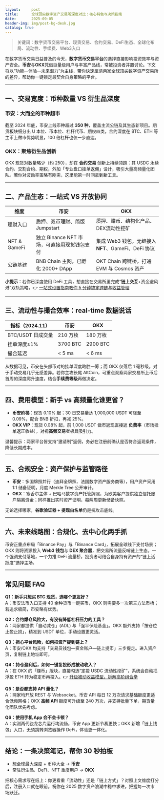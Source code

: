 ```yaml
---
layout:     post
title:      全球顶尖数字资产交易所深度对比：核心特色与决策指南
date:       2025-09-05
header-img: img/post-bg-desk.jpg
catalog: true
---
```


> 关键词：数字货币交易平台、现货交易、合约交易、DeFi生态、全球化布局、流动性、手续费、Web3入口

在数字货币交易日益普及的今天，**数字货币交易平台**的选择直接影响投资效率与资产安全。**币安**与**OKX**凭借巨量级用户与丰富产品线，常被投资者并置讨论。下文将以“功能—体验—未来潜力”为主线，带你快速厘清两家全球顶尖数字资产交易所的差异，帮助你一键锁定最契合自身策略的平台。

---

## 一、交易宽度：币种数量 VS 衍生品深度

### 币安：大而全的币种超市  
截至 2024 年底，币安上线币种超过 **350 种**，覆盖主流公链及其生态新项目。期货板块细分出 U 本位、币本位、杠杆代币、期权四类，合约深度在 BTC、ETH 等主币上做市优势明显，100 倍杠杆也仅一步直达。

### OKX：聚焦衍生品创新  
OKX 现货对数量略少（约 250），却在 **合约交易** 创新上持续领跑：其 USDC 永续合约、交割合约、期权，外加「专业盘口挂单返佣」设计，吸引大量高频量化团队。若你对波动率策略有刚需，这里能第一时间拿到新工具。

---

## 二、产品生态：一站式 VS 开放协同

| 维度 | 币安 | OKX |
|----|---|---|
| 理财入口 | 质押、双币理财、简版 Jumpstart | 质押、赚币、结构化产品、DEX流动性挖矿 |
| NFT & GameFi | 独立 Binance NFT 市场，可直接用现货钱包支付 | 集成 Web3 钱包，无缝接入 **NFT**、GameFi、DeFi 协议 |
| 公链基建 | BNB Chain 主网，已孵化 2000+ DApp | OKT Chain 跨链桥，打通 EVM 与 Cosmos 资产 |

**小提示**：若你已深度使用 DeFi 工具，想直接在交易所里完成“**链上交互**+资金避风港”双轨策略，👉 [一站式设置指南教你 5 分钟搞定跨链与收益管理](https://okxdog.com/)

---

## 三、流动性与撮合效率：real-time 数据说话

| 指标（2024.11） | 币安 | OKX |
|----------------|------|------|
| BTC/USDT 日成交量 | 210 万枚 | 180 万枚 |
| 挂单深度±1% | 3700 BTC | 2900 BTC |
| 撮合延迟 | < 5 ms | < 6 ms |

从数据可见，币安在头部币对的挂单深度略胜一筹；而 OKX 仅落后 1 毫秒级，对于手动交易几乎无感差异。若你主攻长尾 AltCoin，可重点观察两家交易所上币后首周的深度爬升速度，结合**手续费等级**再做决定。

---

## 四、费用模型：新手 vs 高频量化谁更省？

- **币安阶梯**：现货 0.10% 起；30 日交易量达 1,000,000 USDT 可降至 0.09%，配合 BNB 折扣，再减 25%。
- **OKX VIP**：现货 0.08% 起，前 1,000 USDT 做市返现直接返 **负费率**（市场挂单返正收益），对视**高频交易**者极具吸引力。

温馨提示：两家平台皆支持“邀请制”返佣，务必在注册前确认是否符合返现条件，降低长期成本。

---

## 五、合规安全：资产保护与监管路径

- **币安**：多国牌照并行（迪拜全牌照、法国数字资产服务商等），用户资产采用 1:1 储备证明，月度 Merkle Tree 公开审计。
- **OKX**：塞舌尔主体 + 巴哈马数字资产托管牌照，为欧美客户提供独立信托账户隔离资金；同样推出实时资产证明，每两周更新储备快照。

无论选择哪家，**谷歌验证器 + 提现白名单**仍是抗攻击底线。

---

## 六、未来线路图：合规化、去中心化两手抓

币安正重点布局「Binance Pay」与「Binance Card」，拓展全球线下支付场景；OKX 则将资源投入 **Web3 钱包**与 **DEX 聚合器**，把交易所流量反哺链上生态。一个强调支付落地，一个力推 DeFi 流量桥，投资者可结合自身持有资产的“链上活跃度”选择主场。

---

## 常见问题 FAQ

**Q1：新手只想买 BTC 现货，选哪个更友好？**  
A：币安法币入口支持 40 余种货币一键买币，OKX 则需要多一次第三方法币桥；若追求极简，币安略有优势。

**Q2：合约爆仓风险大，有没有降低杠杆压力的工具？**  
A：两家都提供「自动减仓」(ADL) 与「强平保险基金」。OKX 额外支持「按仓位止盈止损」，精准到 USDT 单位，手动设置更灵活。

**Q3：担心平台风险，如何把资产提到链上？**  
A：币安/OKX 均支持「交易员钱包—资金账户—链上提币」三步提走。进入资产页，复制链上地址即可。

**Q4：持仓盈利后，如何一键复投形成被动收入？**  
A：在 OKX 的「赚币」版块，直接勾选“定投 USDC 流动性挖矿”，系统会自动把浮盈 ETH 转为稳定币再投入。👉 [升级被动收益模型，拆解高阶组合拳](https://okxdog.com/)

**Q5：是否都支持 API 量化？**  
A：两家均开放 REST 与 Websocket。币安 API 每日 12 万次请求基础额度更适合低频网格；OKX **高频 API** 额度可升级至 240 万次，并支持批量下单，期货量化团队优先考虑。

**Q6：使用手机 App 会不会卡顿？**  
A：实测两代骁龙芯片运行均流畅，币安 App 更新节奏更快；OKX 新增「链上钱包」入口，无须跳转浏览器操作 DeFi，体验更一体化。

---

## 结论：一条决策笔记，帮你 30 秒拍板

- 想全球最大深度 + 币种大全 → **币安**  
- 常驻衍生品、DeFi、NFT 重度用户 → **OKX**

把核心需求写在纸上：你更看重「流动性」还是「链上方式」？对照上文维度打分后，注册入口就在眼前。祝你在 2025 数字资产浪潮中稳中求进，把握每一次市场跃迁。